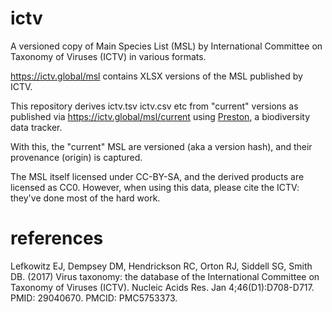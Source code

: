 # ictv
A versioned copy of Main Species List (MSL) by International Committee on Taxonomy of Viruses (ICTV) in various formats.

https://ictv.global/msl contains XLSX versions of the MSL published by ICTV. 

This repository derives ictv.tsv ictv.csv etc from "current" versions as published via https://ictv.global/msl/current using [Preston](https://github.com/bio-guoda/preston), a biodiversity data tracker. 

With this, the "current" MSL are versioned (aka a version hash), and their provenance (origin) is captured. 

The MSL itself licensed under CC-BY-SA, and the derived products are licensed as CC0. However, when using this data, please cite the ICTV: they've done most of the hard work. 

# references

Lefkowitz EJ, Dempsey DM, Hendrickson RC, Orton RJ, Siddell SG, Smith DB. (2017) Virus taxonomy: the database of the International Committee on Taxonomy of Viruses (ICTV). Nucleic Acids Res. Jan 4;46(D1):D708-D717. PMID: 29040670. PMCID: PMC5753373.

